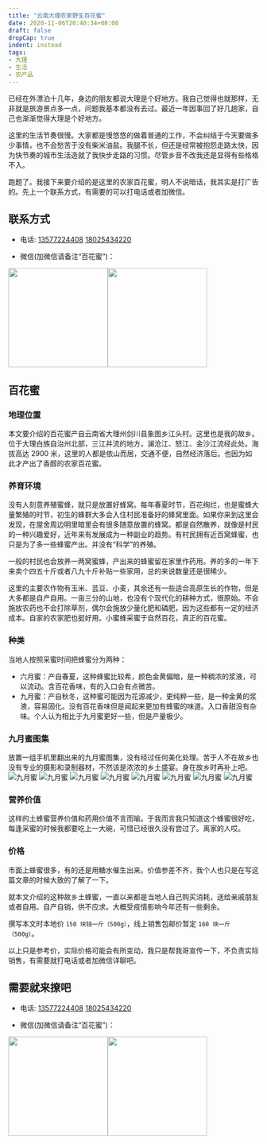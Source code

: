 ```yaml
---
title: "云南大理农家野生百花蜜"
date: 2020-11-06T20:40:34+08:00
draft: false
dropCap: true
indent: instead
tags:
- 大理
- 生活 
- 农产品
---
```


已经在外漂泊十几年，身边的朋友都说大理是个好地方。我自己觉得也就那样，无非就是旅游景点多一点，问题我基本都没有去过。最近一年因事回了好几趟家，自己也渐渐觉得大理是个好地方。

这里的生活节奏很慢。大家都是慢悠悠的做着普通的工作，不会纠结于今天要做多少事情，也不会愁苦于没有柴米油盐。我腿不长，但还是经常被抱怨走路太快，因为快节奏的城市生活造就了我快步走路的习惯。尽管乡音不改我还是显得有些格格不入。

跑题了。我接下来要介绍的是这里的农家百花蜜，明人不说暗话，我其实是打广告的。先上一个联系方式，有需要的可以打电话或者加微信。

## 联系方式

- 电话: [13577224408](tel:135772408) [18025434220](tel:18025434220)

- 微信(加微信请备注“百花蜜”)：
<div style='display: flex;'>
    <img src="/images/wechat-1.jpg" class="medium-zoom-image" style="width:200px" />
    <img src="/images/wechat-2.jpg" class="medium-zoom-image" style="width:200px" />
</div>

## 百花蜜

### 地理位置

本文要介绍的百花蜜产自云南省大理州剑川县象图乡江头村。这里也是我的故乡。位于大理白族自治州北部，三江并流的地方，澜沧江、怒江、金沙江流经此处。海拔高达 2900 米，这里的人都是依山而居，交通不便，自然经济落后。也因为如此才产出了香醇的农家百花蜜。

### 养育环境

没有人刻意养殖蜜蜂，就只是放置好蜂窝。每年春夏时节，百花绚烂，也是蜜蜂大量繁殖的时节，初生的蜂群大多会入住村民准备好的蜂窝里面。如果你来到这里会发现，在屋舍周边明里暗里会有很多随意放置的蜂窝。都是自然散养，就像是村民的一种兴趣爱好，近年来有发展成为一种副业的趋势。有村民拥有近百窝蜂蜜，也只是为了多一些蜂蜜产出。并没有“科学”的养殖。

一般的村民也会放养一两窝蜜蜂，产出来的蜂蜜留在家里作药用。养的多的一年下来卖个四五十斤或者八九十斤补贴一些家用，总的来说数量还是很稀少。

这里的主要农作物有玉米、芸豆、小麦，其余还有一些适合高原生长的作物，但是大多都是自产自用。一亩三分的山地，也没有个现代化的耕种方式，很原始。不会施放农药也不会打除草剂，偶尔会施放少量化肥和磷肥，因为这些都有一定的经济成本。自家的农家肥也挺好用。小蜜蜂采蜜于自然百花，真正的百花蜜。

### 种类

当地人按照采蜜时间把蜂蜜分为两种：
- 六月蜜：产自春夏，这种蜂蜜比较希，颜色金黄偏暗，是一种稠浓的浆液，可以流动。含百花香味，有的入口会有点微苦。
- 九月蜜：产自秋冬，这种蜜可能因为花源减少，更纯粹一些，是一种金黄的浆液，容易固化。没有百花香味但是闻起来更加有蜂蜜的味道。入口香甜没有杂味。个人认为相比于九月蜜更好一些，但是产量极少。

### 九月蜜图集

放置一组手机里翻出来的九月蜜图集，没有经过任何美化处理。苦于人不在故乡也没有专业的摄影和录制器材，不然该是浓浓的乡土盛宴。身在故乡时再补上吧。
![九月蜜](/images/mel/IMG_20171126_123151.jpg "一窝守着蜂蜜的小蜜蜂，点燃干艾草熏一下小蜜蜂就会不情愿的飞走了")
![九月蜜](/images/mel/IMG_20171126_130215.jpg "艾草熏后露出了熊二最喜欢的蜂蜜")
![九月蜜](/images/mel/IMG_20171126_130226.jpg "待采的九月蜜")
![九月蜜](/images/mel/IMG_20171126_123206.jpg "采下来的九月蜜")
![九月蜜](/images/mel/IMG_20171126_130154.jpg "秋天显出原型的蜂窝，郁郁葱葱的时节这些地方时一片绿哦")
![九月蜜](/images/mel/IMG_20171126_130232.jpg "安静的蜂窝")
![九月蜜](/images/mel/IMG_20171126_130246.jpg "清朗的秋天")
![九月蜜](/images/mel/IMG_20171126_130250.jpg "清朗的秋天")

### 营养价值

这样的土蜂蜜营养价值和药用价值不言而喻。于我而言我只知道这个蜂蜜很好吃，每逢采蜜的时候我都要吃上一大碗，可惜已经很久没有尝过了。离家的人哎。

### 价格

市面上蜂蜜很多，有的还是用糖水催生出来。价值参差不齐，我个人也只是在写这篇文章的时候大致的了解了一下。

就本文介绍的这种故乡土蜂蜜，一直以来都是当地人自己购买消耗，送给亲戚朋友或者自用。自产自销，供不应求。大概受疫情影响今年还有一些剩余。

撰写本文时本地价 `150 块钱一斤（500g）`，线上销售包邮价暂定 `160 块一斤（500g）`。

以上只是参考价，实际价格可能会有所变动，我只是帮我哥宣传一下，不负责实际销售，有需要就打电话或者加微信详聊吧。

## 需要就来撩吧

- 电话: [13577224408](tel:135772408) [18025434220](tel:18025434220)

- 微信(加微信请备注“百花蜜”)：
<div style='display: flex;'>
    <img src="/images/wechat-1.jpg" class="medium-zoom-image" style="width:200px" />
    <img src="/images/wechat-2.jpg" class="medium-zoom-image" style="width:200px" />
</div>